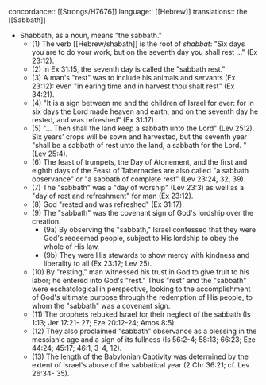 concordance:: [[Strongs/H7676]] 
language:: [[Hebrew]] 
translations:: the [[Sabbath]]

- Shabbath, as a noun, means "the sabbath."
	- (1) The verb [[Hebrew/shabath]] is the root of *shabbat*: "Six days you are to do your work, but on the seventh day you shall rest ..." (Ex 23:12).
	- (2) In Ex 31:15, the seventh day is called the "sabbath rest."
	- (3) A man's "rest" was to include his animals and servants (Ex 23:12): even "in earing time and in harvest thou shalt rest" (Ex 34:21).
	- (4) "It is a sign between me and the children of Israel for ever: for in six days the Lord made heaven and earth, and on the seventh day he rested, and was refreshed" (Ex 31:17).
	- (5) "... Then shall the land keep a sabbath unto the Lord" (Lev 25:2). Six years' crops will be sown and harvested, but the seventh year "shall be a sabbath of rest unto the land, a sabbath for the Lord. " (Lev 25:4).
	- (6) The feast of trumpets, the Day of Atonement, and the first and eighth days of the Feast of Tabernacles are also called "a sabbath observance" or "a sabbath of complete rest" (Lev 23:24, 32, 39).
	- (7) The "sabbath" was a "day of worship" (Lev 23:3) as well as a "day of rest and refreshment" for man (Ex 23:12).
	- (8) God "rested and was refreshed" (Ex 31:17).
	- (9) The "sabbath" was the covenant sign of God's lordship over the creation.
		- (9a) By observing the "sabbath," Israel confessed that they were God's redeemed people, subject to His lordship to obey the whole of His law.
		- (9b) They were His stewards to show mercy with kindness and liberality to all (Ex 23:12; Lev 25).
	- (10) By "resting," man witnessed his trust in God to give fruit to his labor; he entered into God's "rest." Thus "rest" and the "sabbath" were eschatological in perspective, looking to the accomplishment of God's ultimate purpose through the redemption of His people, to whom the "sabbath" was a covenant sign.
	- (11) The prophets rebuked Israel for their neglect of the sabbath (Is 1:13; Jer 17:21- 27; Eze 20:12-24; Amos 8:5).
	- (12) They also proclaimed "sabbath" observance as a blessing in the messianic age and a sign of its fullness (Is 56:2-4; 58:13; 66:23; Eze 44:24; 45:17; 46:1, 3-4, 12).
	- (13) The length of the Babylonian Captivity was determined by the extent of Israel's abuse of the sabbatical year (2 Chr 36:21; cf. Lev 26:34- 35).
